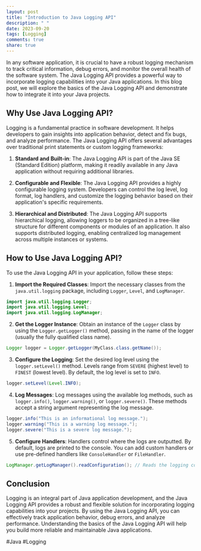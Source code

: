 ```yaml
---
layout: post
title: "Introduction to Java Logging API"
description: " "
date: 2023-09-20
tags: [Logging]
comments: true
share: true
---
```


In any software application, it is crucial to have a robust logging mechanism to track critical information, debug errors, and monitor the overall health of the software system. The Java Logging API provides a powerful way to incorporate logging capabilities into your Java applications. In this blog post, we will explore the basics of the Java Logging API and demonstrate how to integrate it into your Java projects.

## Why Use Java Logging API?

Logging is a fundamental practice in software development. It helps developers to gain insights into application behavior, detect and fix bugs, and analyze performance. The Java Logging API offers several advantages over traditional print statements or custom logging frameworks:

1. **Standard and Built-in**: The Java Logging API is part of the Java SE (Standard Edition) platform, making it readily available in any Java application without requiring additional libraries.

2. **Configurable and Flexible**: The Java Logging API provides a highly configurable logging system. Developers can control the log level, log format, log handlers, and customize the logging behavior based on their application's specific requirements.

3. **Hierarchical and Distributed**: The Java Logging API supports hierarchical logging, allowing loggers to be organized in a tree-like structure for different components or modules of an application. It also supports distributed logging, enabling centralized log management across multiple instances or systems.

## How to Use Java Logging API?

To use the Java Logging API in your application, follow these steps:

1. **Import the Required Classes**: Import the necessary classes from the `java.util.logging` package, including `Logger`, `Level`, and `LogManager`.

```java
import java.util.logging.Logger;
import java.util.logging.Level;
import java.util.logging.LogManager;
```

2. **Get the Logger Instance**: Obtain an instance of the `Logger` class by using the `Logger.getLogger()` method, passing in the name of the logger (usually the fully qualified class name).

```java
Logger logger = Logger.getLogger(MyClass.class.getName());
```

3. **Configure the Logging**: Set the desired log level using the `logger.setLevel()` method. Levels range from `SEVERE` (highest level) to `FINEST` (lowest level). By default, the log level is set to `INFO`.

```java
logger.setLevel(Level.INFO);
```

4. **Log Messages**: Log messages using the available log methods, such as `logger.info()`, `logger.warning()`, or `logger.severe()`. These methods accept a string argument representing the log message.

```java
logger.info("This is an informational log message.");
logger.warning("This is a warning log message.");
logger.severe("This is a severe log message.");
```

5. **Configure Handlers**: Handlers control where the logs are outputted. By default, logs are printed to the console. You can add custom handlers or use pre-defined handlers like `ConsoleHandler` or `FileHandler`.

```java
LogManager.getLogManager().readConfiguration(); // Reads the logging configuration from a properties file
```

## Conclusion

Logging is an integral part of Java application development, and the Java Logging API provides a robust and flexible solution for incorporating logging capabilities into your projects. By using the Java Logging API, you can effectively track application behavior, debug errors, and analyze performance. Understanding the basics of the Java Logging API will help you build more reliable and maintainable Java applications.

#Java #Logging